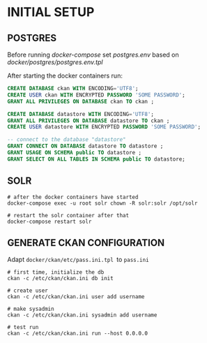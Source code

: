 # INITIAL SETUP

## POSTGRES
Before running _docker-compose_  set _postgres.env_ based on _docker/postgres/postgres.env.tpl_

After starting the docker containers run:

```sql
CREATE DATABASE ckan WITH ENCODING='UTF8';
CREATE USER ckan WITH ENCRYPTED PASSWORD 'SOME PASSWORD';
GRANT ALL PRIVILEGES ON DATABASE ckan TO ckan ;

CREATE DATABASE datastore WITH ENCODING='UTF8';
GRANT ALL PRIVILEGES ON DATABASE datastore TO ckan ;
CREATE USER datastore WITH ENCRYPTED PASSWORD 'SOME PASSWORD';

-- connect to the database "datastore"
GRANT CONNECT ON DATABASE datastore TO datastore ;
GRANT USAGE ON SCHEMA public TO datastore ;
GRANT SELECT ON ALL TABLES IN SCHEMA public TO datastore;
```

## SOLR

```shell
# after the docker containers have started
docker-compose exec -u root solr chown -R solr:solr /opt/solr

# restart the solr container after that
docker-compose restart solr
```

## GENERATE CKAN CONFIGURATION

Adapt `docker/ckan/etc/pass.ini.tpl `to `pass.ini`

```shell
# first time, initialize the db
ckan -c /etc/ckan/ckan.ini db init

# create user
ckan -c /etc/ckan/ckan.ini user add username

# make sysadmin
ckan -c /etc/ckan/ckan.ini sysadmin add username

# test run
ckan -c /etc/ckan/ckan.ini run --host 0.0.0.0
```

